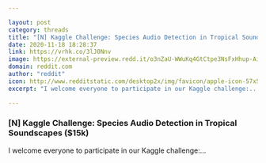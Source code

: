 ```yaml
---

layout: post
category: threads
title: "[N] Kaggle Challenge: Species Audio Detection in Tropical Soundscapes ($15k)"
date: 2020-11-18 18:28:37
link: https://vrhk.co/3lJ0Nnv
image: https://external-preview.redd.it/o3nZaU-WWuKq4GtCtpe3NsFxHhup-AiDsEXbkm7Qd8I.jpg?width=240&height=125.654450262&auto=webp&crop=240:125.654450262,smart&s=43fbc87b0b625ad0288f8ade2f86a5a074431696
domain: reddit.com
author: "reddit"
icon: http://www.redditstatic.com/desktop2x/img/favicon/apple-icon-57x57.png
excerpt: "I welcome everyone to participate in our Kaggle challenge:..."

---
```


### [N] Kaggle Challenge: Species Audio Detection in Tropical Soundscapes ($15k)

I welcome everyone to participate in our Kaggle challenge:...